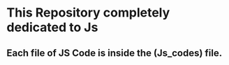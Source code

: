 







<h1>This Repository completely dedicated to Js</h1>
<h2>Each file of JS Code is inside the (Js_codes) file.</h2>


